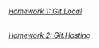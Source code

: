 ###### [Homework 1: Git.Local](https://github.com/pluhin/sa.it-academy.by/tree/md-sa2-33-25/Roman_Gulyako/02.Git.Local)
###### [Homework 2: Git.Hosting](https://github.com/pluhin/sa.it-academy.by/tree/md-sa2-33-25/Roman_Gulyako/03.Git.Hosting)
